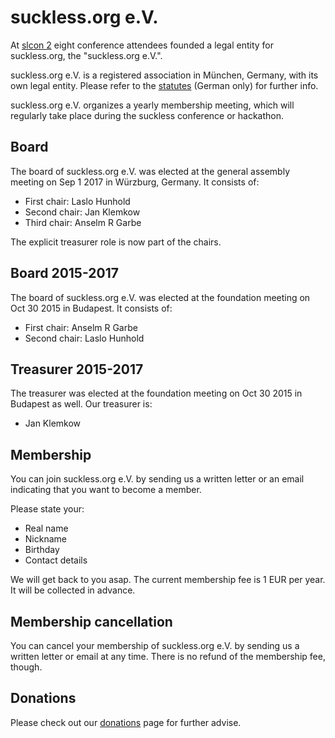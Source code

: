 suckless.org e.V.
=================
At [slcon 2](//suckless.org/conferences/2015/) eight conference attendees
founded a legal entity for suckless.org, the "suckless.org e.V.".

suckless.org e.V. is a registered association in München, Germany, with its
own legal entity. Please refer to the [statutes](/satzung) (German only) for
further info.

suckless.org e.V. organizes a yearly membership meeting, which will regularly
take place during the suckless conference or hackathon.

Board
-----
The board of suckless.org e.V. was elected at the general assembly meeting on
Sep 1 2017 in Würzburg, Germany. It consists of:

* First chair: Laslo Hunhold
* Second chair: Jan Klemkow
* Third chair: Anselm R Garbe

The explicit treasurer role is now part of the chairs.

Board 2015-2017
---------------
The board of suckless.org e.V. was elected at the foundation meeting on Oct 30
2015 in Budapest. It consists of:

* First chair: Anselm R Garbe
* Second chair: Laslo Hunhold

Treasurer 2015-2017
-------------------
The treasurer was elected at the foundation meeting on Oct 30 2015 in Budapest
as well. Our treasurer is:

* Jan Klemkow

Membership
----------
You can join suckless.org e.V. by sending us a written letter or an email
indicating that you want to become a member.

Please state your:

* Real name
* Nickname
* Birthday
* Contact details

We will get back to you asap. The current membership fee is 1 EUR per year. It
will be collected in advance.

Membership cancellation
-----------------------
You can cancel your membership of suckless.org e.V. by sending us a written
letter or email at any time. There is no refund of the membership fee, though.

Donations
---------
Please check out our [donations](//suckless.org/donations/) page for further advise.
